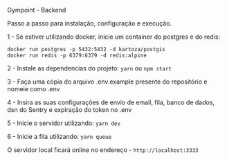 Gympoint - Backend

Passo a passo para instalação, configuração e execução.

1 - Se estiver utilizando docker, inicie um container do postgres e do redis:

```docker run postgres -p 5432:5432 -d kartoza/postgis``` \
```docker run redis -p 6379:6379 -d redis:alpine```

2 - Instale as dependencias do projeto: ```yarn``` ou ```npm start```

3 - Faça uma cópia do arquivo .env.example presente do repositório e nomeie como .env

4 - Insira as suas configurações de envio de email, fila, banco de dados, dsn do Sentry e expiração do token no .env

5 - Inicie o servidor utilizando: `yarn dev`

6 - Inicie a fila utilizando: `yarn queue`

O servidor local ficará online no endereço - `http://localhost:3333`
